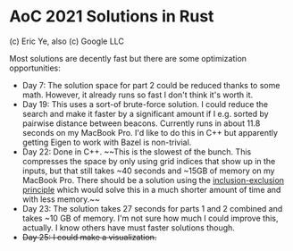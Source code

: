 # AoC 2021 Solutions in Rust
(c) Eric Ye, also (c) Google LLC

Most solutions are decently fast but there are some optimization opportunities:
- Day 7: The solution space for part 2 could be reduced thanks to some math. 
  However, it already runs so fast I don't think it's worth it.
- Day 19: This uses a sort-of brute-force solution. I could reduce the search
  and make it faster by a significant amount if I e.g. sorted by pairwise
  distance between beacons. Currently runs in about 11.8 seconds on my MacBook
  Pro. I'd like to do this in C++ but apparently getting Eigen to work with
  Bazel is non-trivial.
- Day 22: Done in C++. ~~This is the slowest of the bunch. This compresses the space by only using grid indices that show up in the inputs, but that still takes ~40 seconds and ~15GB of memory on my MacBook Pro. There should be a solution using the [inclusion-exclusion principle](https://en.wikipedia.org/wiki/Inclusion–exclusion_principle) which would solve this in a much shorter amount of time and with less memory.~~ 
- Day 23: The solution takes 27 seconds for parts 1 and 2 combined and takes
  ~10 GB of memory. I'm not sure how much I could improve this, actually.
  I know others have must faster solutions though.
- ~~Day 25: I could make a visualization.~~
